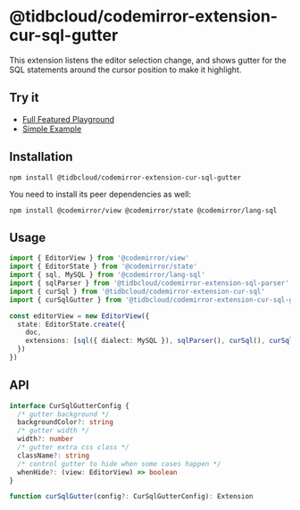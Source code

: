 # @tidbcloud/codemirror-extension-cur-sql-gutter

This extension listens the editor selection change, and shows gutter for the SQL statements around the cursor position to make it highlight.

## Try it

- [Full Featured Playground](https://tisqleditor-playground.netlify.app/)
- [Simple Example](https://tisqleditor-playground.netlify.app/?example=cur-sql-gutter&with_select)

## Installation

```shell
npm install @tidbcloud/codemirror-extension-cur-sql-gutter
```

You need to install its peer dependencies as well:

```shell
npm install @codemirror/view @codemirror/state @codemirror/lang-sql
```

## Usage

```ts
import { EditorView } from '@codemirror/view'
import { EditorState } from '@codemirror/state'
import { sql, MySQL } from '@codemirror/lang-sql'
import { sqlParser } from '@tidbcloud/codemirror-extension-sql-parser'
import { curSql } from '@tidbcloud/codemirror-extension-cur-sql'
import { curSqlGutter } from '@tidbcloud/codemirror-extension-cur-sql-gutter'

const editorView = new EditorView({
  state: EditorState.create({
    doc,
    extensions: [sql({ dialect: MySQL }), sqlParser(), curSql(), curSqlGutter()]
  })
})
```

## API

```ts
interface CurSqlGutterConfig {
  /* gutter background */
  backgroundColor?: string
  /* gutter width */
  width?: number
  /* gutter extra css class */
  className?: string
  /* control gutter to hide when some cases happen */
  whenHide?: (view: EditorView) => boolean
}

function curSqlGutter(config?: CurSqlGutterConfig): Extension
```

